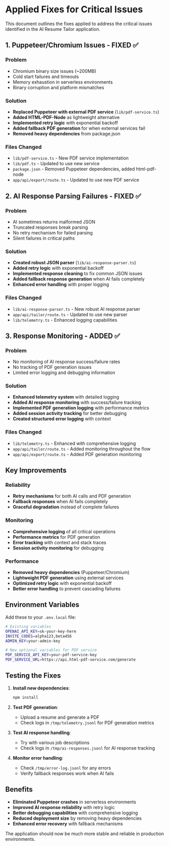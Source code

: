 # Applied Fixes for Critical Issues

This document outlines the fixes applied to address the critical issues identified in the AI Resume Tailor application.

## 1. Puppeteer/Chromium Issues - FIXED ✅

### Problem
- Chromium binary size issues (~200MB)
- Cold start failures and timeouts
- Memory exhaustion in serverless environments
- Binary corruption and platform mismatches

### Solution
- **Replaced Puppeteer with external PDF service** (`lib/pdf-service.ts`)
- **Added HTML-PDF-Node** as lightweight alternative
- **Implemented retry logic** with exponential backoff
- **Added fallback PDF generation** for when external services fail
- **Removed heavy dependencies** from package.json

### Files Changed
- `lib/pdf-service.ts` - New PDF service implementation
- `lib/pdf.ts` - Updated to use new service
- `package.json` - Removed Puppeteer dependencies, added html-pdf-node
- `app/api/export/route.ts` - Updated to use new PDF service

## 2. AI Response Parsing Failures - FIXED ✅

### Problem
- AI sometimes returns malformed JSON
- Truncated responses break parsing
- No retry mechanism for failed parsing
- Silent failures in critical paths

### Solution
- **Created robust JSON parser** (`lib/ai-response-parser.ts`)
- **Added retry logic** with exponential backoff
- **Implemented response cleaning** to fix common JSON issues
- **Added fallback response generation** when AI fails completely
- **Enhanced error handling** with proper logging

### Files Changed
- `lib/ai-response-parser.ts` - New robust AI response parser
- `app/api/tailor/route.ts` - Updated to use new parser
- `lib/telemetry.ts` - Enhanced logging capabilities

## 3. Response Monitoring - ADDED ✅

### Problem
- No monitoring of AI response success/failure rates
- No tracking of PDF generation issues
- Limited error logging and debugging information

### Solution
- **Enhanced telemetry system** with detailed logging
- **Added AI response monitoring** with success/failure tracking
- **Implemented PDF generation logging** with performance metrics
- **Added session activity tracking** for better debugging
- **Created structured error logging** with context

### Files Changed
- `lib/telemetry.ts` - Enhanced with comprehensive logging
- `app/api/tailor/route.ts` - Added monitoring throughout the flow
- `app/api/export/route.ts` - Added PDF generation monitoring

## Key Improvements

### Reliability
- **Retry mechanisms** for both AI calls and PDF generation
- **Fallback responses** when AI fails completely
- **Graceful degradation** instead of complete failures

### Monitoring
- **Comprehensive logging** of all critical operations
- **Performance metrics** for PDF generation
- **Error tracking** with context and stack traces
- **Session activity monitoring** for debugging

### Performance
- **Removed heavy dependencies** (Puppeteer/Chromium)
- **Lightweight PDF generation** using external services
- **Optimized retry logic** with exponential backoff
- **Better error handling** to prevent cascading failures

## Environment Variables

Add these to your `.env.local` file:

```bash
# Existing variables
OPENAI_API_KEY=sk-your-key-here
INVITE_CODES=alpha123,beta456
ADMIN_KEY=your-admin-key

# New optional variables for PDF service
PDF_SERVICE_API_KEY=your-pdf-service-key
PDF_SERVICE_URL=https://api.html-pdf-service.com/generate
```

## Testing the Fixes

1. **Install new dependencies**:
   ```bash
   npm install
   ```

2. **Test PDF generation**:
   - Upload a resume and generate a PDF
   - Check logs in `/tmp/telemetry.jsonl` for PDF generation metrics

3. **Test AI response handling**:
   - Try with various job descriptions
   - Check logs in `/tmp/ai-responses.jsonl` for AI response tracking

4. **Monitor error handling**:
   - Check `/tmp/error-log.jsonl` for any errors
   - Verify fallback responses work when AI fails

## Benefits

- **Eliminated Puppeteer crashes** in serverless environments
- **Improved AI response reliability** with retry logic
- **Better debugging capabilities** with comprehensive logging
- **Reduced deployment size** by removing heavy dependencies
- **Enhanced error recovery** with fallback mechanisms

The application should now be much more stable and reliable in production environments.
